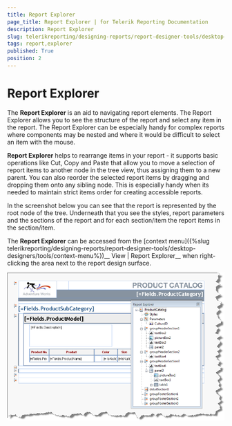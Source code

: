 ```yaml
---
title: Report Explorer
page_title: Report Explorer | for Telerik Reporting Documentation
description: Report Explorer
slug: telerikreporting/designing-reports/report-designer-tools/desktop-designers/tools/report-explorer
tags: report,explorer
published: True
position: 2
---
```


# Report Explorer



The __Report Explorer__ is an aid to navigating report elements. The Report Explorer allows you to see the structure of the report          and select any item in the report. The Report Explorer can be especially handy for complex reports where components may be nested and where it would be difficult          to select an item with the mouse.        

__Report Explorer__ helps to rearrange items in your report - it supports basic operations like Cut, Copy and Paste that allow you to move          a selection of report items to another node in the tree view, thus assigning them to a new parent.          You can also reorder the selected report items by dragging and dropping them onto any sibling node. This is especially handy when its needed to maintain strict         items order for creating accessible reports.       

In the screenshot below you can see that the report is represented by the root node of the tree. Underneath that you see the styles, report parameters and the sections of the report and for each section/item the report items in the section/item.       

The __Report Explorer__ can be accessed from the [context menu]({%slug telerikreporting/designing-reports/report-designer-tools/desktop-designers/tools/context-menu%})__ View | Report Explorer__ when right-clicking the area next to the report design surface.       

  

  ![](images/UI003.png)
